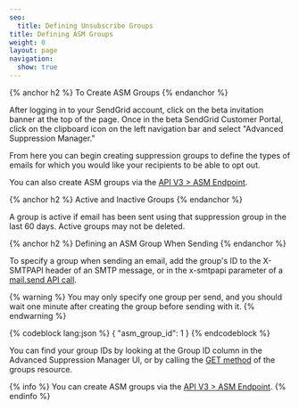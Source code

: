 ```yaml
---
seo:
  title: Defining Unsubscribe Groups
title: Defining ASM Groups
weight: 0
layout: page
navigation:
  show: true
---
```


{% anchor h2 %}
To Create ASM Groups
{% endanchor %}

After logging in to your SendGrid account, click on the beta invitation banner at the top of the page. Once in the beta SendGrid Customer Portal, click on the clipboard icon on the left navigation bar and select "Advanced Suppression Manager."

From here you can begin creating suppression groups to define the types of emails for which you would like your recipients to be able to opt out.

You can also create ASM groups via the [API V3 > ASM Endpoint]({{root_url}}/API_Reference/Web_API_v3/Advanced_Suppression_Manager/groups.html#-POST).


{% anchor h2 %}
Active and Inactive Groups
{% endanchor %}

A group is active if email has been sent using that suppression group in the last 60 days. Active groups may not be deleted.


{% anchor h2 %}
Defining an ASM Group When Sending
{% endanchor %}

To specify a group when sending an email, add the group's ID to the X-SMTPAPI header of an SMTP message, or in the x-smtpapi parameter of a [mail.send API
call]({{root_url}}/API_Reference/Web_API/mail.html).

{% warning %}
You may only specify one group per send, and you should wait one minute after creating the group before sending with it.
{% endwarning %}

{% codeblock lang:json %}
{
  "asm_group_id": 1
}
{% endcodeblock %}

You can find your group IDs by looking at the Group ID column in the Advanced Suppression Manager UI, or by calling the [GET method]({{root_url}}/API_Reference/Web_API_v3/Advanced_Suppression_Manager/groups.html#-GET) of the groups resource.

{% info %}
You can create ASM groups via the [API V3 > ASM Endpoint]({{root_url}}/API_Reference/Web_API_v3/Advanced_Suppression_Manager/groups.html#-POST).
{% endinfo %}
